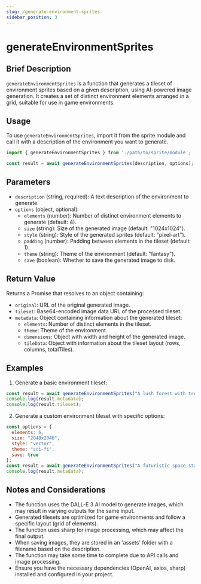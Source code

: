 ```yaml
---
slug: /generate-environment-sprites
sidebar_position: 3
---
```


# generateEnvironmentSprites

## Brief Description

`generateEnvironmentSprites` is a function that generates a tileset of environment sprites based on a given description, using AI-powered image generation. It creates a set of distinct environment elements arranged in a grid, suitable for use in game environments.

## Usage

To use `generateEnvironmentSprites`, import it from the sprite module and call it with a description of the environment you want to generate.

```javascript
import { generateEnvironmentSprites } from './path/to/sprite/module';

const result = await generateEnvironmentSprites(description, options);
```

## Parameters

- `description` (string, required): A text description of the environment to generate.
- `options` (object, optional):
  - `elements` (number): Number of distinct environment elements to generate (default: 4).
  - `size` (string): Size of the generated image (default: "1024x1024").
  - `style` (string): Style of the generated sprites (default: "pixel-art").
  - `padding` (number): Padding between elements in the tileset (default: 1).
  - `theme` (string): Theme of the environment (default: "fantasy").
  - `save` (boolean): Whether to save the generated image to disk.

## Return Value

Returns a Promise that resolves to an object containing:

- `original`: URL of the original generated image.
- `tileset`: Base64-encoded image data URL of the processed tileset.
- `metadata`: Object containing information about the generated tileset:
  - `elements`: Number of distinct elements in the tileset.
  - `theme`: Theme of the environment.
  - `dimensions`: Object with width and height of the generated image.
  - `tileData`: Object with information about the tileset layout (rows, columns, totalTiles).

## Examples

1. Generate a basic environment tileset:

```javascript
const result = await generateEnvironmentSprites("A lush forest with trees, bushes, and rocks");
console.log(result.metadata);
console.log(result.tileset);
```

2. Generate a custom environment tileset with specific options:

```javascript
const options = {
  elements: 6,
  size: "2048x2048",
  style: "vector",
  theme: "sci-fi",
  save: true
};
const result = await generateEnvironmentSprites("A futuristic space station interior", options);
console.log(result.metadata);
```

## Notes and Considerations

- The function uses the DALL-E 3 AI model to generate images, which may result in varying outputs for the same input.
- Generated tilesets are optimized for game environments and follow a specific layout (grid of elements).
- The function uses sharp for image processing, which may affect the final output.
- When saving images, they are stored in an 'assets' folder with a filename based on the description.
- The function may take some time to complete due to API calls and image processing.
- Ensure you have the necessary dependencies (OpenAI, axios, sharp) installed and configured in your project.